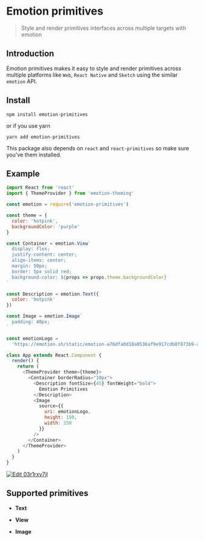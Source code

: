 # Emotion primitives

> Style and render primitives interfaces across multiple targets with emotion

## Introduction

Emotion primitives makes it easy to style and render primitives across multiple platforms like `Web`, `React Native` and `Sketch` using the similar `emotion` API.

## Install

```
npm install emotion-primitives
```

or if you use yarn

```
yarn add emotion-primitives
```

This package also depends on `react` and `react-primitives` so make sure you've them installed.

## Example

```js
import React from 'react'
import { ThemeProvider } from 'emotion-theming'

const emotion = require('emotion-primitives')

const theme = {
  color: 'hotpink',
  backgroundColor: 'purple'
}

const Container = emotion.View`
  display: flex;
  justify-content: center;
  align-items: center;
  margin: 50px;
  border: 5px solid red;
  background-color: ${props => props.theme.backgroundColor}
`

const Description = emotion.Text({
  color: 'hotpink'
})

const Image = emotion.Image`
  padding: 40px;
`

const emotionLogo =
  'https://emotion.sh/static/emotion-a76dfa0d18a0536af9e917cdb8f873b9-a69fb.png'

class App extends React.Component {
  render() {
    return (
      <ThemeProvider theme={theme}>
        <Container borderRadius="10px">
          <Description fontSize={45} fontWeight="bold">
            Emotion Primitives
          </Description>
          <Image
            source={{
              uri: emotionLogo,
              height: 150,
              width: 150
            }}
          />
        </Container>
      </ThemeProvider>
    )
  }
}
```

[![Edit 03r1rxv7jl](https://codesandbox.io/static/img/play-codesandbox.svg)](https://codesandbox.io/s/03r1rxv7jl)

## Supported primitives

* **Text**

* **View**

* **Image**
